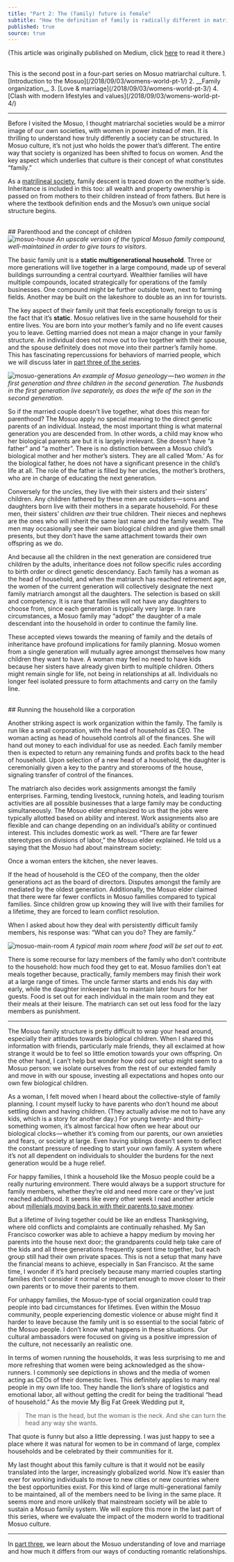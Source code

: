 ```yaml
---
title: "Part 2: The (family) future is female"
subtitle: "How the definition of family is radically different in matriarchal society."
published: true
source: true
---
```

<p class="source">
(This article was originally published on Medium, click <a href="https://medium.com/@vivqu/the-family-future-is-female-6b38e3e00724" target="_blank">here</a> to read it there.)
</p>
<br>
This is the second post in a four-part series on Mosuo matriarchal culture. 
1. [Introduction to the Mosuo](/2018/09/03/womens-world-pt-1/)
2. __Family organization__
3. [Love & marriage](/2018/09/03/womens-world-pt-3/)
4. [Clash with modern lifestyles and values](/2018/09/03/womens-world-pt-4/)

<hr class="section-divider" />

Before I visited the Mosuo, I thought matriarchal societies would be a mirror image of our own societies, with women in power instead of men. It is thrilling to understand how truly differently a society can be structured. In Mosuo culture, it’s not just who holds the power that’s different. The entire way that society is organized has been shifted to focus on women. And the key aspect which underlies that culture is their concept of what constitutes “family.”

As a [matrilineal society](https://en.wikipedia.org/wiki/Matrilineality), family descent is traced down on the mother’s side. Inheritance is included in this too: all wealth and property ownership is passed on from mothers to their children instead of from fathers. But here is where the textbook definition ends and the Mosuo’s own unique social structure begins.

<br>
## Parenthood and the concept of children

<div class="float-left">
    <img src="/assets/img/posts/mosuo/mosuo-house.jpeg" alt="mosuo-house">
    <em>An upscale version of the typical Mosuo family compound, well-maintained in order to give tours to visitors.</em>
</div>

The basic family unit is a __static multigenerational household__. Three or more generations will live together in a large compound, made up of several buildings surrounding a central courtyard. Wealthier families will have multiple compounds, located strategically for operations of the family businesses. One compound might be further outside town, next to farming fields. Another may be built on the lakeshore to double as an inn for tourists.

The key aspect of their family unit that feels exceptionally foreign to us is the fact that it’s __static__. Mosuo relatives live in the same household for their entire lives. You are born into your mother’s family and no life event causes you to leave. Getting married does not mean a major change in your family structure. An individual does not move out to live together with their spouse, and the spouse definitely does not move into their partner’s family home. This has fascinating repercussions for behaviors of married people, which we will discuss later in [part three of the series](/2018/09/03/womens-world-pt-3/).

<div class="float-left">
    <img src="/assets/img/posts/mosuo/generations.png" alt="mosuo-generations">
    <em>An example of Mosuo geneology — two women in the first generation and three children in the second generation. The husbands in the first generation live separately, as does the wife of the son in the second generation.</em>
</div>

So if the married couple doesn’t live together, what does this mean for parenthood? The Mosuo apply no special meaning to the direct genetic parents of an individual. Instead, the most important thing is what maternal generation you are descended from. In other words, a child may know who her biological parents are but it is largely irrelevant. She doesn’t have “a father” and “a mother”. There is no distinction between a Mosuo child’s biological mother and her mother’s sisters. They are all called ‘Mom.’ As for the biological father, he does not have a significant presence in the child’s life at all. The role of the father is filled by her uncles, the mother’s brothers, who are in charge of educating the next generation.

Conversely for the uncles, they live with their sisters and their sisters’ children. Any children fathered by these men are outsiders — sons and daughters born live with their mothers in a separate household. For these men, their sisters’ children *are* their true children. Their nieces and nephews are the ones who will inherit the same last name and the family wealth. The men may occasionally see their own biological children and give them small presents, but they don’t have the same attachment towards their own offspring as we do.

And because all the children in the next generation are considered true children by the adults, inheritance does not follow specific rules according to birth order or direct genetic descendancy. Each family has a woman as the head of household, and when the matriarch has reached retirement age, the women of the current generation will collectively designate the next family matriarch amongst all the daughters. The selection is based on skill and competency. It is rare that families will not have any daughters to choose from, since each generation is typically very large. In rare circumstances, a Mosuo family may “adopt” the daughter of a male descendant into the household in order to continue the family line.

These accepted views towards the meaning of family and the details of inheritance have profound implications for family planning. Mosuo women from a single generation will mutually agree amongst themselves how many children they want to have. A woman may feel no need to have kids because her sisters have already given birth to multiple children. Others might remain single for life, not being in relationships at all. Individuals no longer feel isolated pressure to form attachments and carry on the family line.

<br>
## Running the household like a corporation

Another striking aspect is work organization within the family. The family is run like a small corporation, with the head of household as CEO. The woman acting as head of household controls all of the finances. She will hand out money to each individual for use as needed. Each family member then is expected to return any remaining funds and profits back to the head of household. Upon selection of a new head of a household, the daughter is ceremonially given a key to the pantry and storerooms of the house, signaling transfer of control of the finances.

The matriarch also decides work assignments amongst the family enterprises. Farming, tending livestock, running hotels, and leading tourism activities are all possible businesses that a large family may be conducting simultaneously. The Mosuo elder emphasized to us that the jobs were typically allotted based on ability and interest. Work assignments also are flexible and can change depending on an individual’s ability or continued interest. This includes domestic work as well. “There are far fewer stereotypes on divisions of labor,” the Mosuo elder explained. He told us a saying that the Mosuo had about mainstream society:

<p class="large-quote">Once a woman enters the kitchen, she never leaves.</p>

If the head of household is the CEO of the company, then the older generations act as the board of directors. Disputes amongst the family are mediated by the oldest generation. Additionally, the Mosuo elder claimed that there were far fewer conflicts in Mosuo families compared to typical families. Since children grow up knowing they will live with their families for a lifetime, they are forced to learn conflict resolution.

When I asked about how they deal with persistently difficult family members, his response was: “What can you do? They are family.”

<div class="float-left">
    <img src="/assets/img/posts/mosuo/main-room.jpeg" alt="mosuo-main-room">
    <em>A typical main room where food will be set out to eat.</em>
</div>

There is some recourse for lazy members of the family who don’t contribute to the household: how much food they get to eat. Mosuo families don’t eat meals together because, practically, family members may finish their work at a large range of times. The uncle farmer starts and ends his day with early, while the daughter innkeeper has to maintain later hours for her guests. Food is set out for each individual in the main room and they eat their meals at their leisure. The matriarch can set out less food for the lazy members as punishment.

<hr class="section-divider" />

The Mosuo family structure is pretty difficult to wrap your head around, especially their attitudes towards biological children. When I shared this information with friends, particularly male friends, they all exclaimed at how strange it would be to feel so little emotion towards your own offspring. On the other hand, I can’t help but wonder how odd our setup might seem to a Mosuo person: we isolate ourselves from the rest of our extended family and move in with our spouse, investing all expectations and hopes onto our own few biological children.

As a woman, I felt moved when I heard about the collective-style of family planning. I count myself lucky to have parents who don’t hound me about settling down and having children. (They actually advise me not to have any kids, which is a story for another day.) For young twenty- and thirty-something women, it’s almost farcical how often we hear about our biological clocks — whether it’s coming from our parents, our own anxieties and fears, or society at large. Even having siblings doesn’t seem to deflect the constant pressure of needing to start your own family. A system where it’s not all dependent on individuals to shoulder the burdens for the next generation would be a huge relief.

For happy families, I think a household like the Mosuo people could be a really nurturing environment. There would always be a support structure for family members, whether they’re old and need more care or they’ve just reached adulthood. It seems like every other week I read another article about [millenials moving back in with their parents to save money](https://www.nytimes.com/2016/05/25/us/millennials-roommates-now-more-likely-to-be-parents-than-partners.html).

But a lifetime of living together could be like an endless Thanksgiving, where old conflicts and complaints are continually rehashed. My San Francisco coworker was able to achieve a happy medium by moving her parents into the house next door; the grandparents could help take care of the kids and all three generations frequently spent time together, but each group still had their own private spaces. This is not a setup that many have the financial means to achieve, especially in San Francisco. At the same time, I wonder if it’s hard precisely because many married couples starting families don’t consider it normal or important enough to move closer to their own parents or to move their parents to them.

For unhappy families, the Mosuo-type of social organization could trap people into bad circumstances for lifetimes. Even within the Mosuo community, people experiencing domestic violence or abuse might find it harder to leave because the family unit is so essential to the social fabric of the Mosuo people. I don’t know what happens in these situations. Our cultural ambassadors were focused on giving us a positive impression of the culture, not necessarily an realistic one.

In terms of women running the households, it was less surprising to me and more refreshing that women were being acknowledged as the show-runners. I commonly see depictions in shows and the media of women acting as CEOs of their domestic lives. This definitely applies to many real people in my own life too. They handle the lion’s share of logistics and emotional labor, all without getting the credit for being the traditional “head of household.” As the movie My Big Fat Greek Wedding put it,

> The man is the head, but the woman is the neck. And she can turn the head any way she wants.

That quote is funny but also a little depressing. I was just happy to see a place where it was natural for women to be in command of large, complex households and be celebrated by their communities for it.

My last thought about this family culture is that it would not be easily translated into the larger, increasingly globalized world. Now it’s easier than ever for working individuals to move to new cities or new countries where the best opportunities exist. For this kind of large multi-generational family to be maintained, all of the members need to be living in the same place. It seems more and more unlikely that mainstream society will be able to sustain a Mosuo family system. We will explore this more in the last part of this series, where we evaluate the impact of the modern world to traditional Mosuo culture.

<hr class="section-divider" />

In [part three](/2018/09/03/womens-world-pt-3/), we learn about the Mosuo understanding of love and marriage and how much it differs from our ways of conducting romantic relationships.